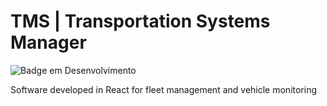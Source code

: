 # TMS | Transportation Systems Manager
![Badge em Desenvolvimento](http://img.shields.io/static/v1?label=STATUS&message=development&color=GREEN&style=for-the-badge)

Software developed in React for fleet management and vehicle monitoring


